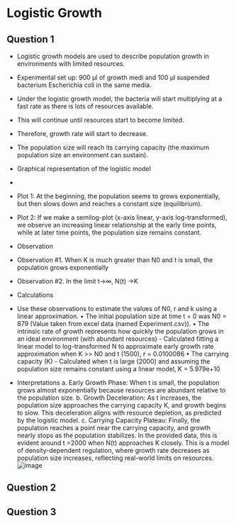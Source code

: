 # Logistic Growth
## Question 1
- Logistic growth models are used to describe population growth in environments with limited resources.
- Experimental set up: 900 μl of growth medi and 100 μl suspended bacterium Escherichia coli in the same media.
- Under the logistic growth model, the bacteria will start multiplying at a fast rate as there is lots of resources available.
- This will continue until resources start to become limited. 
- Therefore, growth rate will start to decrease.
- The population size will reach its carrying capacity (the maximum population size an environment can sustain).

- Graphical representation of the logistic model
- 
- Plot 1: At the beginning, the population seems to grows exponentially, but then slows down and reaches a constant size (equilibrium).
- Plot 2: If we make a semilog-plot (x-axis linear, y-axis log-transformed), we observe an increasing linear relationship at the early time points, while at later time points, the population size remains constant.

- Observation
- Observation #1. When K is much greater than N0 and t is small, the population grows exponentially
- Observation #2. In the limit t→∞, N(t) →K

- Calculations 
- Use these observations to estimate the values of N0, r and k using a linear approximation.
	• The initial population size at time t = 0 was N0 = 879  (Value taken from excel data (named Experiment.csv)).
	• The intrinsic rate of growth represents how quickly the population grows in an ideal environment (with abundant resources) - Calculated fitting a linear model to log-transformed N to approximate early growth rate approximation when K >> N0 and t (1500),  r = 0.0100086
	• The carrying capacity (K) - Calculated when t is large (2000) and assuming the population size remains constant using a linear model, K = 5.979e+10
	
- Interpretations
	a. Early Growth Phase: When t is small, the population grows almost exponentially because resources are abundant relative to the population size.
	b. Growth Deceleration: As t increases, the population size approaches the carrying capacity K, and growth begins to slow. This deceleration aligns with resource depletion, as predicted by the logistic model.
	c. Carrying Capacity Plateau: Finally, the population reaches a point near the carrying capacity, and growth nearly stops as the population stabilizes. In the provided data, this is evident around t =2000 when N(t) approaches K closely.
This is a model of density-dependent regulation, where growth rate decreases as population size increases, reflecting real-world limits on resources.![image](https://github.com/user-attachments/assets/c018aad7-a762-42b6-987e-b3d274a5cbfe)

## Question 2
## Question 3
